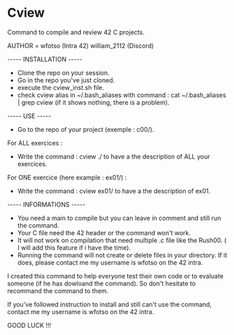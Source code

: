 # Cview

Command to compile and review 42 C projects.

AUTHOR = wfotso (Intra 42) william_2112 (Discord)

----- INSTALLATION -----

- Clone the repo on your session.
- Go in the repo you've just cloned.
- execute the cview_inst.sh file.
- check cview alias in ~/.bash_aliases with command : cat ~/.bash_aliases | grep cview (if it shows nothing, there is a problem).


----- USE -----

- Go to the repo of your project (exemple : c00/).

For ALL exercices :
- Write the command : cview ./ to have a the description of ALL your exercices.

For ONE exercice (here example : ex01/) :
- Write the command : cview ex01/ to have a the description of ex01.

----- INFORMATIONS -----

- You need a main to compile but you can leave in comment and still run the command.
- Your C file need the 42 header or the command won't work.
- It will not work on compilation that need multiple .c file like the Rush00. ( I will add this feature if i have the time).
- Running the command will not create or delete files in your directory. If it does, please contact me my username is wfotso on the 42 intra.
 
I created this command to help everyone test their own code or to evaluate someone (if he has dowloand the command). So don't hesitate to recommand the command to them.

If you've followed instruction to install and still can't use the command, contact me my username is wfotso on the 42 intra. 
 
GOOD LUCK !!!
